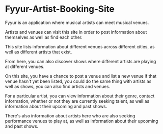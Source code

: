 # Fyyur-Artist-Booking-Site

Fyyur is an application where musical artists can meet musical venues.

Artists and venues can visit this site in order to post information about themselves as well as find each other.

This site lists information about different venues across different cities, as well as different artists that exist.

From here, you can also discover shows where different artists are playing at different venues.

On this site, you have a chance to post a venue and list a new venue if that venue hasn't yet been listed, you could do the same thing with artists as well as shows, you can also find artists and venues.

For a particular artist, you can view information about their genre, contact information, whether or not they are currently seeking talent, as well as information about their upcoming and past shows.

There's also information about artists here who are also seeking performance venues to play at, as well as information about their upcoming and past shows.
